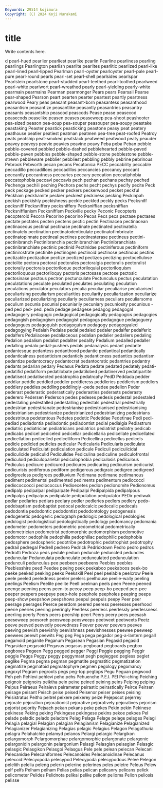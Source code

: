```yaml
---
Keywords: 29514 kojimura
Copyright: (C) 2024 Koji Murakami
---
```


# title

Write contents here.



d pearl-hued pearlier pearliest pearlike pearlin Pearline pearliness
pearling pearlings Pearlington pearlish pearlite pearlites pearlitic pearlized pearl-like pearl-lined
pearl-lipped Pearlman pearl-oyster pearloyster pearl-pale pearl-pure pearl-round pearls pearl-set pearl-shell
pearlsides pearlspar Pearlstein pearlstone pearl-studded pearl-teethed pearl-toothed pearlweed pearl-white pearlwort
pearl-wreathed pearly pearl-yielding pearly-white pearmain pearmains Pearman pearmonger Pears pears
Pearsall Pearse pear-shaped Pearson peart pearten pearter peartest peartly peartness
pearwood Peary peas peasant peasant-born peasantess peasanthood peasantism peasantize peasantlike
peasantly peasantries peasantry peasants peasantship peascod peascods Pease pease peasecod
peasecods peaselike peasen peases peaseweep pea-shoot peashooter pea-sized peason pea-soup
pea-souper peasouper pea-soupy peastake peastaking Peaster peastick peasticking peastone peasy
peat peatery peathouse peatier peatiest peatman peatmen pea-tree peat-roofed Peatroy
peats peatship peat-smoked peatstack peatweed peatwood peaty peauder peavey peaveys
peavie peavies peavine peavy Peba peba Peban pebble pebble-covered pebbled
pebble-dashed pebblehearted pebble-paved pebble-paven pebbles pebble-shaped pebble-stone pebblestone pebble-strewn pebbleware
pebblier pebbliest pebbling pebbly pebrine pebrinous Pebrook Pebworth pecan pecans
Pecatonica PECC peccability peccable peccadillo peccadilloes peccadillos peccancies peccancy peccant
peccantly peccantness peccaries peccary peccation peccatiphobia peccatophobia peccavi peccavis pech
pechan pechans pechay peched Pechenga pechili peching Pechora pechs pecht
pechys pecify pecite Peck peck peckage pecked pecker peckers peckerwood
pecket peckful Peckham peckhamite peckier peckiest peckiness pecking Peckinpah peckish
peckishly peckishness peckle peckled peckly pecks Pecksniff pecksniff Pecksniffery pecksniffery
Pecksniffian pecksniffian Pecksniffianism Pecksniffism Peckville pecky Peconic Pecopteris pecopteroid Pecora
Pecorino pecorino Pecos Pecs pecs pectase pectases pectate pectates pecten
pectens pectic pectin Pectinacea pectinacean pectinaceous pectinal pectinase pectinate pectinated
pectinatella pectinately pectination pectinatodenticulate pectinatofimbricate pectinatopinnate pectineal pectines pectinesterase pectineus
pectini- pectinibranch Pectinibranchia pectinibranchian Pectinibranchiata pectinibranchiate pectinic pectinid Pectinidae pectiniferous
pectiniform pectinirostrate pectinite pectinogen pectinoid pectinose pectinous pectins pectizable pectization
pectize pectized pectizes pectizing pectocellulose pectolite pectora pectoral pectorales pectoralgia
pectoralis pectoralist pectorally pectorals pectoriloque pectoriloquial pectoriloquism pectoriloquous pectoriloquy pectoris
pectosase pectose pectosic pectosinase pectous pectron pectunculate Pectunculus pectus peculatation
peculatations peculate peculated peculates peculating peculation peculations peculator peculators peculia
peculiar peculiarise peculiarised peculiarising peculiarism peculiarities peculiarity peculiarization peculiarize peculiarized
peculiarizing peculiarly peculiarness peculiars peculiarsome peculium pecunia pecunial pecuniarily pecuniary
pecuniosity pecunious -ped ped ped- ped. peda pedage pedagese pedagog
pedagogal pedagogery pedagogic pedagogical pedagogically pedagogics pedagogies pedagogish pedagogism pedagogist
pedagogs pedagogue pedagoguery pedagogues pedagoguish pedagoguism pedagogy pedagogyaled pedagogying Pedaiah
Pedaias pedal pedaled pedaler pedalfer pedalferic pedalfers Pedaliaceae pedaliaceous pedalian
pedalier pedaliers pedaling Pedalion pedalism pedalist pedaliter pedality Pedalium pedalled
pedaller pedalling pedalo pedal-pushers pedals pedanalysis pedant pedante pedantesque pedantess
pedanthood pedantic pedantical pedantically pedanticalness pedanticism pedanticly pedanticness pedantics pedantism
pedantize pedantocracy pedantocrat pedantocratic pedantries pedantry pedants pedarian pedary Pedasus
Pedata pedate pedated pedately pedati- pedatifid pedatiform pedatilobate pedatilobed pedatinerved
pedatipartite pedatisect pedatisected pedatrophia pedatrophy PedD Peddada pedder peddlar peddle
peddled peddler peddleress peddleries peddlerism peddlers peddlery peddles peddling peddlingly
-pede pedee pedelion Peder pederast pederastic pederastically pederasties pederasts pederasty
pederero Pedersen Pederson pedes pedeses pedesis pedestal pedestaled pedestaling pedestalled
pedestalling pedestals pedestrial pedestrially pedestrian pedestrianate pedestrianise pedestrianised pedestrianising pedestrianism
pedestrianize pedestrianized pedestrianizing pedestrians pedestrious pedetentous Pedetes pedetic Pedetidae Pedetinae
Pedi pedi- pediad pediadontia pediadontic pediadontist pedial pedialgia Pediastrum pediatric
pediatrician pediatricians pediatrics pediatrist pediatry pedicab pedicabs pedicel pediceled pedicellar
pedicellaria pedicellate pedicellated pedicellation pedicelled pedicelliform Pedicellina pedicellus pedicels pedicle
pedicled pedicles pedicular Pedicularia Pedicularis pediculate pediculated Pediculati pediculation pedicule
Pediculi pediculicidal pediculicide pediculid Pediculidae Pediculina pediculine pediculofrontal pediculoid pediculoparietal
pediculophobia pediculosis pediculous Pediculus pedicure pedicured pedicures pedicuring pedicurism pedicurist
pedicurists pediferous pediform pedigerous pedigraic pedigree pedigreed pedigreeless pedigrees pediluvium
Pedimana pedimane pedimanous pediment pedimental pedimented pediments pedimentum pediococci pediococcocci
pediococcus Pedioecetes pedion pedionomite Pedionomus pedipalp pedipalpal pedipalpate Pedipalpi Pedipalpida
pedipalpous pedipalps pedipalpus pedipulate pedipulation pedipulator PEDir pediwak pedlar pedlaries
pedlars pedlary pedler pedleries pedlers pedlery pedo- pedobaptism pedobaptist pedocal
pedocalcic pedocalic pedocals pedodontia pedodontic pedodontist pedodontology pedogenesis pedogenetic pedogenic
pedograph pedologic pedological pedologies pedologist pedologistical pedologistically pedology pedomancy pedomania
pedometer pedometers pedometric pedometrical pedometrically pedometrician pedometrist pedomorphic pedomorphism pedomotive
pedomotor pedophile pedophilia pedophiliac pedophilic pedophobia pedosphere pedospheric pedotribe pedotrophic
pedotrophist pedotrophy pedrail pedregal Pedrell pedrero Pedrick Pedricktown Pedro pedro
pedros Pedrotti Pedroza peds pedule pedum peduncle peduncled peduncles peduncular
Pedunculata pedunculate pedunculated pedunculation pedunculi pedunculus pee peebeen peebeens Peebles
peebles Peeblesshire peed Peedee peeing peek peekaboo peekaboos peek-bo peeke
peeked peeking peeks Peekskill Peel peel peelable peelcrow Peele peele
peeled peeledness peeler peelers peelhouse peelie-wally peeling peelings Peelism Peelite
peelite Peell peelman peels peen Peene peened peenge peening peens
peen-to peeoy peep peep-bo peeped pee-pee peeper peepers peepeye peep-hole
peephole peepholes peeping peeps peep-show peepshow peepshows peepul peepuls peepy
Peer peer peerage peerages Peerce peerdom peered peeress peeresses peerhood
peerie peeries peering peeringly Peerless peerless peerlessly peerlessness peerling peerly
Peers peers peership peert Peery peery pees peesash peeseweep peesoreh
peesweep peesweeps peetweet peetweets Peetz peeve peeved peevedly peevedness Peever
peever peevers peeves peeving peevish peevishly peevishness peevishnesses peewee peeweep
peewees peewit peewits Peg peg Pega pega pegador peg-a-lantern pegall
pegamoid peganite Peganum Pegasean Pegasian Pegasid pegasid Pegasidae pegasoid Pegasus
pegasus pegboard pegboards pegbox pegboxes Pegeen Pegg pegged pegger Peggi
Peggie pegging Peggir peggle Peggs Peggy peggy peggymast pegh peglegged
pegless peglet peglike Pegma pegma pegman pegmatite pegmatitic pegmatization pegmatize
pegmatoid pegmatophyre pegmen pegology pegomancy pegoxyl Pegram pegroots pegs peg-top
pegtops Pegu Peguan pegwood Peh peh Pehlevi pehlevi peho pehs
Pehuenche P.E.I. PEI Pei-ching Peiching peignoir peignoirs peiktha pein peine
peined peining peins Peiping peiping Peipus Peiraeus Peiraievs peirameter peirastic
peirastically Peirce Peirsen peisage peisant Peisch peise peised Peisenor peiser
peises peising Peisistratus Peitho peitrel peixere peixerey peize Pejepscot pejerrey
pejorate pejoration pejorationist pejorative pejoratively pejoratives pejorism pejorist pejority Pejsach
pekan pekans peke pekes Pekin pekin Pekinese pekinese Peking peking
Pekingese pekingese pekins pekoe pekoes Pel pelade peladic pelado peladore
Pelag Pelaga Pelage pelage pelages Pelagi Pelagia pelagial Pelagian pelagian
Pelagianism Pelagianize Pelagianized Pelagianizer Pelagianizing Pelagias pelagic Pelagius Pelagon Pelagothuria
pelagra Pelahatchie pelamyd pelanos Pelargi pelargic Pelargikon pelargomorph Pelargomorphae pelargomorphic
pelargonate pelargonic pelargonidin pelargonin pelargonium Pelasgi Pelasgian pelasgian Pelasgic pelasgic
Pelasgikon Pelasgoi Pelasgus Pele pele pelean pelecan Pelecani Pelecanidae Pelecaniformes
Pelecanoides Pelecanoidinae Pelecanus pelecoid Pelecyopoda pelecypod Pelecypoda pelecypodous Pelee Pelegon
pelelith peleliu peleng pelerin pelerine pelerines peles peletre Peleus Pelew
pelf pelfs Pelham pelham Pelias pelias pelican pelicanry pelicans pelick
pelicometer Pelides Pelidnota pelikai pelike peliom pelioma Pelion peliosis pelisse
